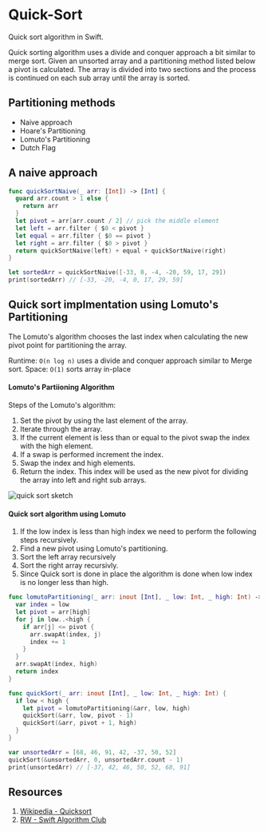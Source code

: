 # Quick-Sort

Quick sort algorithm in Swift. 

Quick sorting algorithm uses a divide and conquer approach a bit similar to merge sort. Given an unsorted array and a partitioning method listed below a pivot is calculated. The array is divided into two sections and the process is continued on each sub array until the array is sorted. 

## Partitioning methods 

* Naive approach
* Hoare's Partitioning
* Lomuto's Partitioning
* Dutch Flag 

## A naive approach 

```swift 
func quickSortNaive(_ arr: [Int]) -> [Int] {
  guard arr.count > 1 else {
    return arr
  }
  let pivot = arr[arr.count / 2] // pick the middle element
  let left = arr.filter { $0 < pivot }
  let equal = arr.filter { $0 == pivot }
  let right = arr.filter { $0 > pivot }
  return quickSortNaive(left) + equal + quickSortNaive(right)
}

let sortedArr = quickSortNaive([-33, 0, -4, -20, 59, 17, 29]) 
print(sortedArr) // [-33, -20, -4, 0, 17, 29, 59]
```

## Quick sort implmentation using Lomuto's Partitioning 

The Lomuto's algorithm chooses the last index when calculating the new pivot point for partitioning the array. 

Runtime: `O(n log n)` uses a divide and conquer approach similar to Merge sort. 
Space: `O(1)` sorts array in-place  

#### Lomuto's Partiioning Algorithm

Steps of the Lomuto's algorithm: 

1. Set the pivot by using the last element of the array. 
2. Iterate through the array. 
3. If the current element is less than or equal to the pivot swap the index with the high element. 
4. If a swap is performed increment the index. 
5. Swap the index and high elements.
6. Return the index. This index will be used as the new pivot for dividing the array into left and right sub arrays. 

![quick sort sketch](https://user-images.githubusercontent.com/1819208/98613985-77dff600-22c5-11eb-80c3-2dd2816e4d26.jpg)


#### Quick sort algorithm using Lomuto

1. If the low index is less than high index we need to perform the following steps recursively. 
2. Find a new pivot using Lomuto's partitioning. 
3. Sort the left array recursively 
4. Sort the right array recursivly. 
5. Since Quick sort is done in place the algorithm is done when low index is no longer less than high. 

```swift 
func lomutoPartitioning(_ arr: inout [Int], _ low: Int, _ high: Int) -> Int {
  var index = low
  let pivot = arr[high]
  for j in low..<high {
    if arr[j] <= pivot {
      arr.swapAt(index, j)
      index += 1
    }
  }
  arr.swapAt(index, high)
  return index
}

func quickSort(_ arr: inout [Int], _ low: Int, _ high: Int) {
  if low < high {
    let pivot = lomutoPartitioning(&arr, low, high)
    quickSort(&arr, low, pivot - 1)
    quickSort(&arr, pivot + 1, high)
  }
}

var unsortedArr = [68, 46, 91, 42, -37, 50, 52]
quickSort(&unsortedArr, 0, unsortedArr.count - 1)
print(unsortedArr) // [-37, 42, 46, 50, 52, 68, 91]
```

## Resources 

1. [Wikipedia - Quicksort](https://en.wikipedia.org/wiki/Quicksort)
1. [RW - Swift Algorithm Club](https://github.com/raywenderlich/swift-algorithm-club/tree/master/Quicksort)
